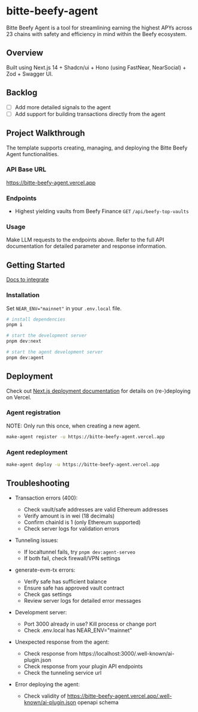 # bitte-beefy-agent

Bitte Beefy Agent is a tool for streamlining earning the highest APYs across 23 chains with safety and efficiency in mind within the Beefy ecosystem.

## Overview

Built using Next.js 14 + Shadcn/ui + Hono (using FastNear, NearSocial) + Zod + Swagger UI.

## Backlog

- [ ] Add more detailed signals to the agent
- [ ] Add support for building transactions directly from the agent

## Project Walkthrough

The template supports creating, managing, and deploying the Bitte Beefy Agent functionalities.

### API Base URL

<https://bitte-beefy-agent.vercel.app>

### Endpoints

- Highest yielding vaults from Beefy Finance `GET` `/api/beefy-top-vaults`

### Usage

Make LLM requests to the endpoints above. Refer to the full API documentation for detailed parameter and response information.

## Getting Started

[Docs to integrate](https://docs.mintbase.xyz/ai/assistant-plugins)

### Installation

Set `NEAR_ENV="mainnet"` in your `.env.local` file.

```bash
# install dependencies
pnpm i

# start the development server
pnpm dev:next

# start the agent development server
pnpm dev:agent
```

## Deployment

Check out [Next.js deployment documentation](https://nextjs.org/docs/deployment) for details on (re-)deploying on Vercel.

### Agent registration

NOTE: Only run this once, when creating a new agent.

```bash
make-agent register -u https://bitte-beefy-agent.vercel.app
```

### Agent redeployment

```bash
make-agent deploy -u https://bitte-beefy-agent.vercel.app
```

## Troubleshooting

- Transaction errors (400):
  - Check vault/safe addresses are valid Ethereum addresses
  - Verify amount is in wei (18 decimals)
  - Confirm chainId is 1 (only Ethereum supported)
  - Check server logs for validation errors

- Tunneling issues:
  - If localtunnel fails, try `pnpm dev:agent-serveo`
  - If both fail, check firewall/VPN settings

- generate-evm-tx errors:
  - Verify safe has sufficient balance
  - Ensure safe has approved vault contract
  - Check gas settings
  - Review server logs for detailed error messages

- Development server:
  - Port 3000 already in use? Kill process or change port
  - Check .env.local has NEAR_ENV="mainnet"

- Unexpected response from the agent:
  - Check response from https://localhost:3000/.well-known/ai-plugin.json
  - Check response from your plugin API endpoints
  - Check the tunneling service url

- Error deploying the agent:
  - Check validity of https://bitte-beefy-agent.vercel.app/.well-known/ai-plugin.json openapi schema
